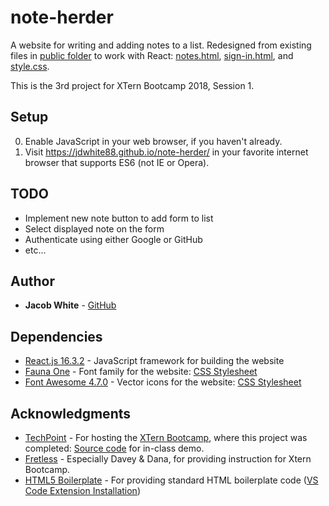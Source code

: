 # note-herder

A website for writing and adding notes to a list. Redesigned from existing files in [public folder](public) to work with React: [notes.html](public/notes.html), [sign-in.html](public/sign-in.html), and [style.css](public/style.css).

This is the 3rd project for XTern Bootcamp 2018, Session 1.

## Setup
 0. Enable JavaScript in your web browser, if you haven't already.
 1. Visit https://jdwhite88.github.io/note-herder/ in your favorite internet browser that supports ES6 (not IE or Opera).
 
 ## TODO
 * Implement new note button to add form to list
 * Select displayed note on the form
 * Authenticate using either Google or GitHub
 * etc...

## Author
* **Jacob White** - [GitHub](https://github.com/jdwhite88)

## Dependencies
* [React.js 16.3.2](https://reactjs.org/) - JavaScript framework for building the website
* [Fauna One](https://fonts.google.com/specimen/Fauna+One) - Font family for the website: [CSS Stylesheet](https://fonts.googleapis.com/css?family=Fauna+One|Oxygen:400,300,700)
* [Font Awesome 4.7.0](https://fontawesome.com/) - Vector icons for the website: [CSS Stylesheet](https://cdnjs.cloudflare.com/ajax/libs/font-awesome/4.7.0/css/font-awesome.css)

## Acknowledgments
* [TechPoint](https://techpoint.org/) - For hosting the [XTern Bootcamp](https://techpoint.org/xtern-bootcamp/), where this project was completed: [Source code](https://github.com/xtbc18s1/noteherder/tree/afternoon) for in-class demo.
* [Fretless](http://www.fretless.com/) - Especially Davey & Dana, for providing instruction for Xtern Bootcamp. 
* [HTML5 Boilerplate](https://github.com/sidthesloth92/vsc_html5_boilerplate) - For providing standard HTML boilerplate code ([VS Code Extension Installation](https://marketplace.visualstudio.com/items?itemName=sidthesloth.html5-boilerplate))
